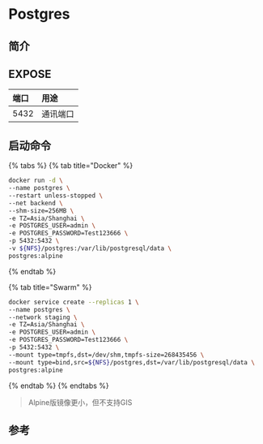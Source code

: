 # Postgres

## 简介



## EXPOSE

| 端口 | 用途 |
| :--- | :--- |
| 5432 | 通讯端口 |



## 启动命令

{% tabs %}
{% tab title="Docker" %}
```bash
docker run -d \
--name postgres \
--restart unless-stopped \
--net backend \
--shm-size=256MB \
-e TZ=Asia/Shanghai \
-e POSTGRES_USER=admin \
-e POSTGRES_PASSWORD=Test123666 \
-p 5432:5432 \ 
-v ${NFS}/postgres:/var/lib/postgresql/data \
postgres:alpine
```
{% endtab %}

{% tab title="Swarm" %}
```bash
docker service create --replicas 1 \
--name postgres \
--network staging \
-e TZ=Asia/Shanghai \
-e POSTGRES_USER=admin \
-e POSTGRES_PASSWORD=Test123666 \
-p 5432:5432 \
--mount type=tmpfs,dst=/dev/shm,tmpfs-size=268435456 \
--mount type=bind,src=${NFS}/postgres,dst=/var/lib/postgresql/data \
postgres:alpine
```
{% endtab %}
{% endtabs %}

> Alpine版镜像更小，但不支持GIS

##  参考

